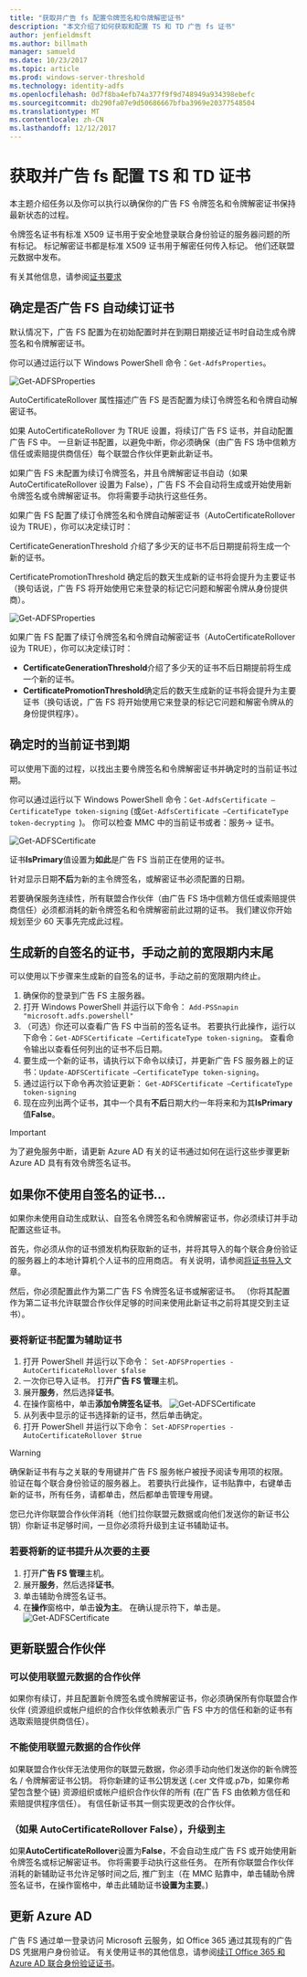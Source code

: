 ```yaml
---
title: "获取并广告 fs 配置令牌签名和令牌解密证书"
description: "本文介绍了如何获取和配置 TS 和 TD 广告 fs 证书"
author: jenfieldmsft
ms.author: billmath
manager: samueld
ms.date: 10/23/2017
ms.topic: article
ms.prod: windows-server-threshold
ms.technology: identity-adfs
ms.openlocfilehash: 0d7f8ba4efb74a377f9f9d748949a934398ebefc
ms.sourcegitcommit: db290fa07e9d50686667bfba3969e20377548504
ms.translationtype: MT
ms.contentlocale: zh-CN
ms.lasthandoff: 12/12/2017
---
```

# <a name="obtain-and-configure-ts-and-td-certificates-for-ad-fs"></a>获取并广告 fs 配置 TS 和 TD 证书

本主题介绍任务以及你可以执行以确保你的广告 FS 令牌签名和令牌解密证书保持最新状态的过程。

令牌签名证书有标准 X509 证书用于安全地登录联合身份验证的服务器问题的所有标记。 标记解密证书都是标准 X509 证书用于解密任何传入标记。 他们还联盟元数据中发布。

有关其他信息，请参阅[证书要求](../design/ad-fs-requirements.md#BKMK_1)

## <a name="determine-whether-ad-fs-renews-the-certificates-automatically"></a>确定是否广告 FS 自动续订证书
默认情况下，广告 FS 配置为在初始配置时并在到期日期接近证书时自动生成令牌签名和令牌解密证书。

你可以通过运行以下 Windows PowerShell 命令：`Get-AdfsProperties`。
  
  ![Get-ADFSProperties](media/configure-TS-TD-certs-ad-fs/ts1.png)
  
AutoCertificateRollover 属性描述广告 FS 是否配置为续订令牌签名和令牌自动解密证书。

如果 AutoCertificateRollover 为 TRUE 设置，将续订广告 FS 证书，并自动配置广告 FS 中。 一旦新证书配置，以避免中断，你必须确保（由广告 FS 场中信赖方信任或索赔提供商信任）每个联盟合作伙伴更新此新证书。
    
如果广告 FS 未配置为续订令牌签名，并且令牌解密证书自动（如果 AutoCertificateRollover 设置为 False），广告 FS 不会自动将生成或开始使用新令牌签名或令牌解密证书。 你将需要手动执行这些任务。
    
如果广告 FS 配置了续订令牌签名和令牌自动解密证书（AutoCertificateRollover 设为 TRUE），你可以决定续订时：

CertificateGenerationThreshold 介绍了多少天的证书不后日期提前将生成一个新的证书。

CertificatePromotionThreshold 确定后的数天生成新的证书将会提升为主要证书（换句话说，广告 FS 将开始使用它来登录的标记它问题和解密令牌从身份提供商）。

![Get-ADFSProperties](media/configure-TS-TD-certs-ad-fs/ts2.png)
  
如果广告 FS 配置了续订令牌签名和令牌自动解密证书（AutoCertificateRollover 设为 TRUE），你可以决定续订时：

 - **CertificateGenerationThreshold**介绍了多少天的证书不后日期提前将生成一个新的证书。
 - **CertificatePromotionThreshold**确定后的数天生成新的证书将会提升为主要证书（换句话说，广告 FS 将开始使用它来登录的标记它问题和解密令牌从的身份提供程序）。

## <a name="determine-when-the-current-certificates-expire"></a>确定时的当前证书到期
可以使用下面的过程，以找出主要令牌签名和令牌解密证书并确定时的当前证书过期。

你可以通过运行以下 Windows PowerShell 命令：`Get-AdfsCertificate –CertificateType token-signing` (或`Get-AdfsCertificate –CertificateType token-decrypting `)。 你可以检查 MMC 中的当前证书或者：服务-> 证书。

![Get-ADFSCertificate](media/configure-TS-TD-certs-ad-fs/ts3.png)

证书**IsPrimary**值设置为**如此**是广告 FS 当前正在使用的证书。

针对显示日期**不后**为新的主令牌签名，或解密证书必须配置的日期。

若要确保服务连续性，所有联盟合作伙伴（由广告 FS 场中信赖方信任或索赔提供商信任）必须都消耗的新令牌签名和令牌解密前此过期的证书。 我们建议你开始规划至少 60 天事先完成此过程。

## <a name="generating-a-new-self-signed-certificate-manually-prior-to-the-end-of-the-grace-period"></a>生成新的自签名的证书，手动之前的宽限期内末尾
可以使用以下步骤来生成新的自签名的证书，手动之前的宽限期内终止。

1. 确保你的登录到广告 FS 主服务器。
2. 打开 Windows PowerShell 并运行以下命令： `Add-PSSnapin "microsoft.adfs.powershell"`
3. （可选）你还可以查看广告 FS 中当前的签名证书。 若要执行此操作，运行以下命令：`Get-ADFSCertificate –CertificateType token-signing`。 查看命令输出以查看任何列出的证书不后日期。
4. 要生成一个新的证书，请执行以下命令以续订，并更新广告 FS 服务器上的证书：`Update-ADFSCertificate –CertificateType token-signing`。
5. 通过运行以下命令再次验证更新： `Get-ADFSCertificate –CertificateType token-signing`
6. 现在应列出两个证书，其中一个具有**不后**日期大约一年将来和为其**IsPrimary**值**False**。

>[!IMPORTANT]
>为了避免服务中断，请更新 Azure AD 有关的证书通过如何在运行这些步骤更新 Azure AD 具有有效令牌签名证书。

## <a name="if-youre-not-using-self-signed-certificates"></a>如果你不使用自签名的证书…
如果你未使用自动生成默认、自签名令牌签名和令牌解密证书，你必须续订并手动配置这些证书。

首先，你必须从你的证书颁发机构获取新的证书，并将其导入的每个联合身份验证的服务器上的本地计算机个人证书的应用商店。 有关说明，请参阅[将证书导入](https://technet.microsoft.com/library/cc754489.aspx)文章。

然后，你必须配置此作为第二广告 FS 令牌签名证书或解密证书。 （你将其配置作为第二证书允许联盟合作伙伴足够的时间来使用此新证书之前将其提交到主证书）。

### <a name="to-configure-a-new-certificate-as-a-secondary-certificate"></a>要将新证书配置为辅助证书
1. 打开 PowerShell 并运行以下命令： `Set-ADFSProperties -AutoCertificateRollover $false`
2. 一次你已导入证书。 打开**广告 FS 管理**主机。
3. 展开**服务**，然后选择**证书**。
4. 在操作窗格中，单击**添加令牌签名证书**。
![Get-ADFSCertificate](media/configure-TS-TD-certs-ad-fs/ts4.png)</br>
5. 从列表中显示的证书选择新的证书，然后单击确定。
6.  打开 PowerShell 并运行以下命令： `Set-ADFSProperties -AutoCertificateRollover $true`

>[!WARNING]
>确保新证书有与之关联的专用键并广告 FS 服务帐户被授予阅读专用项的权限。 验证在每个联合身份验证的服务器上。 若要执行此操作，证书贴靠中，右键单击新的证书，所有任务，请都单击，然后都单击管理专用键。

您已允许你联盟合作伙伴消耗（他们拉你联盟元数据或向他们发送你的新证书公钥）你新证书足够时间，一旦你必须将升级到主证书辅助证书。

### <a name="to-promote-the-new-certificate-from-secondary-to-primary"></a>若要将新的证书提升从次要的主要

1. 打开**广告 FS 管理**主机。
2. 展开**服务**，然后选择**证书**。
3. 单击辅助令牌签名证书。
4. 在**操作**窗格中，单击**设为主**。 在确认提示符下，单击是。
![Get-ADFSCertificate](media/configure-TS-TD-certs-ad-fs/ts5.png)</br>


## <a name="updating-federation-partners"></a>更新联盟合作伙伴

### <a name="partners-who-can-consume-federation-metadata"></a>可以使用联盟元数据的合作伙伴
如果你有续订，并且配置新令牌签名或令牌解密证书，你必须确保所有你联盟合作伙伴 (资源组织或帐户组织的合作伙伴依赖表示广告 FS 中方的信任和新的证书有选取索赔提供商信任）。

### <a name="partners-who-can-not-consume-federation-metadata"></a>不能使用联盟元数据的合作伙伴
如果联盟合作伙伴无法使用你的联盟元数据，你必须手动向他们发送你的新令牌签名 / 令牌解密证书公钥。 将你新建的证书公钥发送 (.cer 文件或.p7b，如果你希望包含整个链) 资源组织或帐户组织合作伙伴的所有 (在广告 FS 由依赖方信任和索赔提供程序信任）。 有信任新证书其一侧实现更改的合作伙伴。

### <a name="promote-to-primary-if-autocertificaterollover-is-false"></a>（如果 AutoCertificateRollover False），升级到主
如果**AutoCertificateRollover**设置为**False**，不会自动生成广告 FS 或开始使用新令牌签名或标记解密证书。 你将需要手动执行这些任务。
在所有你联盟合作伙伴消耗的新辅助证书允许足够时间之后, 推广到主（在 MMC 贴靠中，单击辅助令牌签名证书，在操作窗格中，单击此辅助证书**设置为主要**。)

## <a name="updating-azure-ad"></a>更新 Azure AD
广告 FS 通过单一登录访问 Microsoft 云服务，如 Office 365 通过其现有的广告 DS 凭据用户身份验证。  有关使用证书的其他信息，请参阅[续订 Office 365 和 Azure AD 联合身份验证证书](https://docs.microsoft.com/en-us/azure/active-directory/connect/active-directory-aadconnect-o365-certs)。